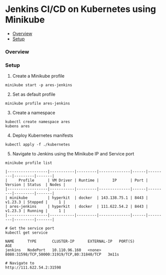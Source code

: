 # Jenkins CI/CD on Kubernetes using Minikube

* [Overview](#overview)
* [Setup](#setup)

### Overview

### Setup

1. Create a Minikube profile
```shell
minikube start -p ares-jenkins
```
2. Set as default profile
```shell
minikube profile ares-jenkins
```
3. Create a namespace 
```shell
kubectl create namespace ares
kubens ares
```
4. Deploy Kubernetes manifests
```shell
kubectl apply -f ./kubernetes
```
5. Navigate to Jenkins using the Minikube IP and Service port
```shell
minikube profile list

|------------------|-----------|---------|--------------|------|---------|---------|-------|
|     Profile      | VM Driver | Runtime |      IP      | Port | Version | Status  | Nodes |
|------------------|-----------|---------|--------------|------|---------|---------|-------|
| minikube         | hyperkit  | docker  | 143.138.75.1 | 8443 | v1.23.3 | Stopped |     1 |
| ares-jenkins     | hyperkit  | docker  | 111.622.54.2 | 8443 | v1.23.3 | Running |     1 |
|------------------|-----------|---------|--------------|------|---------|---------|-------|

# Get the service port
kubectl get service 

NAME      TYPE       CLUSTER-IP      EXTERNAL-IP   PORT(S)                                       AGE
jenkins   NodePort   10.110.96.160   <none>        8080:31598/TCP,50000:31919/TCP,80:31840/TCP   3m11s

# Navigate to 
http://111.622.54.2:31598
```
